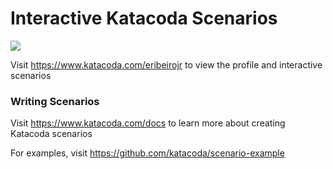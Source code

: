 # Interactive Katacoda Scenarios

[![](http://shields.katacoda.com/katacoda/eribeirojr/count.svg)](https://www.katacoda.com/eribeirojr "Get your profile on Katacoda.com")

Visit https://www.katacoda.com/eribeirojr to view the profile and interactive scenarios

### Writing Scenarios
Visit https://www.katacoda.com/docs to learn more about creating Katacoda scenarios

For examples, visit https://github.com/katacoda/scenario-example
